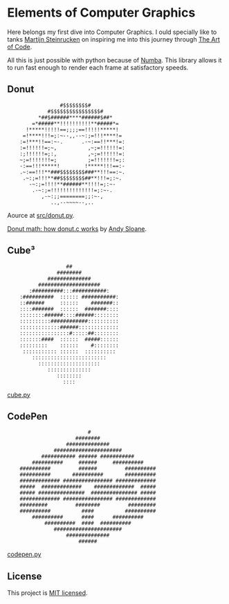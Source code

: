 # Elements of Computer Graphics

Here belongs my first dive into Computer Graphics.
I ould specially like to tanks [Martijn Steinrucken](https://twitter.com/The_ArtOfCode) on inspiring me into this journey through [The Art of Code](https://www.youtube.com/c/TheArtofCodeIsCool).

All this is just possible with python because of [Numba](https://numba.pydata.org/).
This library allows it to run fast enough to render each frame at satisfactory speeds.


## Donut
```
                 #$$$$$$$$#
             #$$$$$$$$$$$$$$$$#
          *##$######****######$##*
        =*#####**!!!!!!!!!!**#####*=
      !*****!!!!!==;;;;==!!!!!*****!
     =!****!!!=;:~--,,--~:;=!!!****!=
    :=!***!!==:~-.      .-~:==!!***!=:
    :=!!!!!!=;~,          ,~;=!!!!!!=:
    :;!!!!!!=;:,          ,~;=!!!!!!=:
    ~;=!!!!!!!=;          ;=!!!!!!!=;:
    -:==!!!*****!        !*****!!!==:-
    .~:==!!!**###$$$$$$$$###**!!!==:~.
     .~:;=!!!**##$$$$$$$$##**!!!=;:~.
       -~:;=!!!!**######**!!!!=;:~-
        .-~:;=!!!!!!!!!!!!!!=;:~-.
           ,-~:;;========;;:~-,
              ..,--~~~~--,..  
```

Aource at [src/donut.py](src/donut.py).

[Donut math: how donut.c works](https://www.a1k0n.net/2011/07/20/donut-math.html) by [Andy Sloane](https://github.com/a1k0n/).


## Cube³
```
                   ##
                ########
             ##############
          ####################
       :##########:::###########:
    :##########  :::::: ###########:
    ::######     ::::::    #######::
    ::::#######  ::::::  #######::::
    ::::::::######::::######::::::::
    ::::::::::############::::::::::
    :::::::::::::######:::::::::::::
    ::::::::::::::::#:::::##::::::::
    :::::::####  ::::::  #####::::::
    :::::::::    ::::::    #::::::::
     ::::::::::: ::::::  ::::::::::
        ::::::::::::::::::::::::
          ::::::::::::::::::::
             ::::::::::::::
                ::::::::
                  ::::
```

[cube.py](src/cube.py)


## CodePen

```
                          #
                      ########
                   ##############
               ######################
           ########### ###### ###########
        ##########     ######     ##########
    ##########         ######         ##########
    ##########       ##########       ##########
    ############# ################ #############
    #####  #############    #############  #####
    ##### ###############  ############### #####
    ############# ################ #############
    #########         ########         #########
    ##########          ####          ##########
        ##########      ####      ##########
            ##########  ####  ##########
               ######################
                   ##############
                       ######
```

[codepen.py](src/codepen.py)


## License
This project is [MIT licensed](LICENSE).
